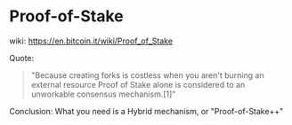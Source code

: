 # Proof-of-Stake
wiki: https://en.bitcoin.it/wiki/Proof_of_Stake

Quote:
>"Because creating forks is costless when you aren't burning an external resource Proof of Stake alone is considered to an unworkable consensus mechanism.[1]"

Conclusion: What you need is a Hybrid mechanism, or "Proof-of-Stake++"
